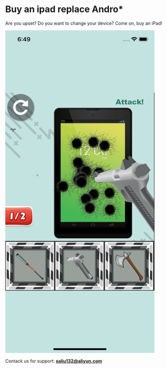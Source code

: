 # Buy an ipad replace Andro*


Are you upset? Do you want to change your device?
Come on, buy an iPad!

![](1.png)

Contack us for support: **saliu132@aliyun.com**